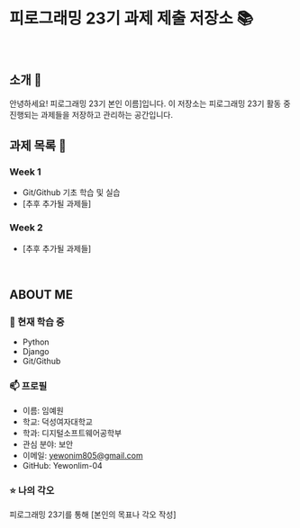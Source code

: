 # 피로그래밍 23기 과제 제출 저장소 📚
<br>

## 소개 🚀
안녕하세요! 피로그래밍 23기 본인 이름]입니다.
이 저장소는 피로그래밍 23기 활동 중 진행되는 과제들을 저장하고 관리하는 공간입니다.
<br>

## 과제 목록 📕
### Week 1
- Git/Github 기초 학습 및 실습
- [추후 추가될 과제들]

### Week 2
- [추후 추가될 과제들]
<br>

## ABOUT ME
### 🌱 현재 학습 중
- Python
- Django
- Git/Github

### 📫 프로필
- 이름: 임예원
- 학교: 덕성여자대학교
- 학과: 디지털소프트웨어공학부
- 관심 분야: 보안
- 이메일: yewonim805@gmail.com
- GitHub: Yewonlim-04

### ⭐ 나의 각오
피로그래밍 23기를 통해 [본인의 목표나 각오 작성]